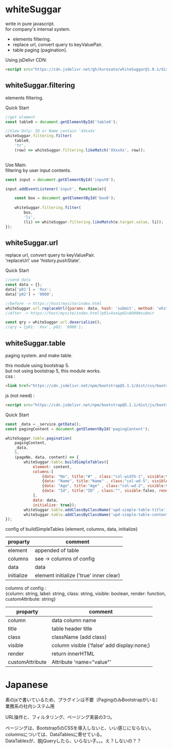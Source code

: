 # whiteSuggar

write in pure javascript.    
for company's internal system.    

- elements filtering.
- replace url, convert query to keyValuePair.
- table paging (pagination).

Using jsDelivr CDN:
```html
<script src="https://cdn.jsdelivr.net/gh/kurozato/whiteSuggar@1.0.1/dist/whiteSuggar.js"></script>
```

## whiteSuggar.filtering
elements filtering.    

Quick Start
```js
//get element 
const table0 = document.getElementById('table0');

//View Only: ID or Name contain 'XXxxXx'
whiteSuggar.filtering.filter(
    table0,
    'tr',
    (row) => whiteSuggar.filtering.likeMatch('XXxxXx', row));
    
```
Use Main:   
filtering by user input contents.
```js
const input = document.getElementById('input0');

input.addEventListener('input', function(e){

    const box = document.getElementById('box0');
    
    whiteSuggar.filtering.filter(
        box,
        'li',
        (li) => whiteSuggar.filtering.likeMatch(e.target.value, li));
});    
```

## whiteSuggar.url

replace url, convert query to keyValuePair.   
'replaceUrl' use 'history.pushState'.

Quick Start
```js
//send data
const data = {};
data['p01'] = 'Xxx';
data['p02'] = '0000';

//before -> https://host/mysite/index.html
whiteSuggar.url.replaceUrl({params: data, hash: 'submit', method: 'whiteSuggar.url.replaceUrl'});
//After -> https://host/mysite/index.html?p01=Xxx&p02=0000#submit

const qry = whiteSuggar.url.deserialize();
//qry = {p01: 'Xxx', p02: '0000'};
```

## whiteSuggar.table

paging system. and make table.  

this module using bootstrap 5.    
but not using bootstrap 5, this module works.    
css :
``` html
<link href="https://cdn.jsdelivr.net/npm/bootstrap@5.1.1/dist/css/bootstrap.min.css" rel="stylesheet" integrity="sha384-F3w7mX95PdgyTmZZMECAngseQB83DfGTowi0iMjiWaeVhAn4FJkqJByhZMI3AhiU" crossorigin="anonymous">
```
js (not need) :
``` html
<script src="https://cdn.jsdelivr.net/npm/bootstrap@5.1.1/dist/js/bootstrap.bundle.min.js" integrity="sha384-/bQdsTh/da6pkI1MST/rWKFNjaCP5gBSY4sEBT38Q/9RBh9AH40zEOg7Hlq2THRZ" crossorigin="anonymous"></script>
```

Quick Start
```js
const _data = _service.getData();
const pagingContent = document.getElementById('pagingContent');

whiteSuggar.table.pagination(
    pagingContent,
    _data,
    5,
    (pageNo, data, content) => {
        whiteSuggar.table.buildSimpleTables({
            element: content,
            columns:[
                {data: "No", title:"#" , class:"col-width-1", visible:true, render: null, customAttribute:`scope="col"`},
                {data: "Name", title:"Name" , class:"col-wd-5", visible:true, render: null},
                {data: "Age", title:"Age" , class:"col-wd-2", visible:true, render: (data) => {return `<small>${data}</small>`;}},
                {data: "Id", title:"ID" , class:"", visible:fales, render: null}
            ],
            data: data,
            initialize: true});
        whiteSuggar.table.addClassByClassName('upd-simple-table-title', 'table');
        whiteSuggar.table.addClassByClassName('upd-simple-table-content', 'table');
});
```
config of buildSimpleTables
{element, columns, data, initialize}

| proparty | comment |
|---|---|
| element | appended of table |
| columns | see -> columns of config |
| data | data |
| initialize | element initialize ('true' inner clear) |

columns of config :    
{column: string, label: string, class: string, visible: boolean, render: function, customAttribute: string}

| proparty | comment |
|---|---|
| column | data column name |
| title | table header title |
| class | className (add class) |
| visible | column visible ('false' add display:none;) |
| render | return innerHTML |
| customAttribute | Attribute 'name="value"' |

# Japanese
素のjsで書いているため、プラグインは不要（PagingのみBootstrapがいる）    
業務系の社内システム用    

URL操作と、フィルタリング、ページング実装の3つ。    

ページングは、Bootstrap5のCSSを導入しないと、いい感じにならない。    
columnsについては、DataTablesに寄せている。    
DataTablesが、脱jQueryしたら、いらない子。。。え？しないの？？
